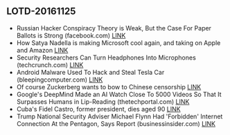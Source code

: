 ## LOTD-20161125
-  Russian Hacker Conspiracy Theory is Weak, But the Case For Paper Ballots is Strong  (facebook.com)  [LINK](https://politics.slashdot.org/story/16/11/24/178217/russian-hacker-conspiracy-theory-is-weak-but-the-case-for-paper-ballots-is-strong)
- How Satya Nadella is making Microsoft cool again, and taking on Apple and Amazon [LINK](http://www.afr.com/technology/technology-companies/microsoft/how-satya-nadella-is-making-microsoft-cool-again-and-taking-on-apple-and-amazon-20161118-gssfb1)
-  Security Researchers Can Turn Headphones Into Microphones  (techcrunch.com)  [LINK](https://news.slashdot.org/story/16/11/24/0142232/security-researchers-can-turn-headphones-into-microphones)
-  Android Malware Used To Hack and Steal Tesla Car  (bleepingcomputer.com)  [LINK](https://it.slashdot.org/story/16/11/25/1139233/android-malware-used-to-hack-and-steal-tesla-car)
- Of course Zuckerberg wants to bow to Chinese censorship [LINK](https://m.signalvnoise.com/of-course-zuckerberg-wants-to-bow-to-chinese-censorship-de5e7a5fa6c1#.vcey7v169)
-  Google's DeepMind Made an AI Watch Close To 5000 Videos So That It Surpasses Humans in Lip-Reading  (thetechportal.com)  [LINK](https://tech.slashdot.org/story/16/11/25/1146258/googles-deepmind-made-an-ai-watch-close-to-5000-videos-so-that-it-surpasses-humans-in-lip-reading)
- Cuba's Fidel Castro, former president, dies aged 90 [LINK](http://www.bbc.com/news/world-latin-america-38114953)
-  Trump National Security Adviser Michael Flynn Had 'Forbidden' Internet Connection At the Pentagon, Says Report  (businessinsider.com)  [LINK](https://yro.slashdot.org/story/16/11/25/2310225/trump-national-security-adviser-michael-flynn-had-forbidden-internet-connection-at-the-pentagon-says-report)
